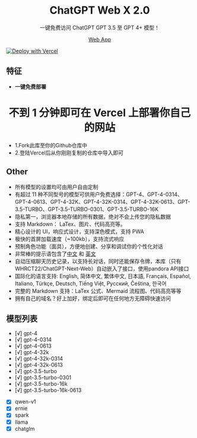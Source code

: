 <div align="center">

<h1 align="center">ChatGPT Web X 2.0</h1>


一键免费访问 ChatGPT GPT 3.5 至 GPT 4+ 模型！




[Web App](https://chatgpt.cloudwl.com/)


[web-url]: [https://chatgpt.cloudwl.com/]

</div>

[![Deploy with Vercel](https://vercel.com/button)](https://vercel.com/new/clone?repository-url=https%3A%2F%2Fgithub.com%2FYidadaa%2FChatGPT-Next-Web&env=OPENAI_API_KEY&env=CODE&project-name=chatgpt-next-web&repository-name=ChatGPT-Next-Web)


## 特征

- **一键免费部署**
<div align="center">
  <h1 align="center">不到 1 分钟即可在 Vercel 上部署你自己的网站</h1>
  </div>

- 1.Fork此库至你的Github仓库中
- 2.登陆Vercel后从你刚刚复制的仓库中导入即可
## Other
- 所有模型的设置均可由用户自由定制
- 有超过 11 种不同型号的模型可供用户免费选择：GPT-4、GPT-4-0314、GPT-4-0613、GPT-4-32K、GPT-4-32K-0314、GPT-4-32K-0613、GPT-3.5-TURBO、GPT-3.5-TURBO-0301、GPT-3.5-TURBO-16K
- 隐私第一，浏览器本地存储的所有数据，绝对不会上传您的隐私数据
- 支持 Markdown： LaTex、图片、代码高亮等。
- 精心设计的 UI，响应式设计，支持深色模式，支持 PWA
- 极快的首屏加载速度（~100kb），支持流式响应
- 预制角色功能（面具），方便地创建、分享和调试你的个性化对话
- 非常棒的提示语包含了[中文](https://github.com/PlexPt/awesome-chatgpt-prompts-zh) 和 [英文](https://github.com/f/awesome-chatgpt-prompts)
- 自动压缩聊天历史记录，以支持长对话，同时还能保存令牌，本库（只有WHRCT22/ChatGPT-Next-Web）自动嵌入了接口，使用pandora API接口
- 国际化的语言支持: English, 简体中文, 繁体中文, 日本語, Français, Español, Italiano, Türkçe, Deutsch, Tiếng Việt, Русский, Čeština, 한국어
- 完整的 Markdown 支持：LaTex 公式、Mermaid 流程图、代码高亮等等
- 拥有自己的域名？好上加好，绑定后即可在任何地方无障碍快速访问

## 模型列表

- [√] gpt-4
- [√] gpt-4-0314
- [√] gpt-4-0613
- [√] gpt-4-32k
- [√] gpt-4-32k-0314
- [√] gpt-4-32k-0613
- [√] gpt-3.5-turbo
- [√] gpt-3.5-turbo-0301
- [√] gpt-3.5-turbo-16k
- [√] gpt-3.5-turbo-16k-0613
- [x] qwen-v1
- [x] ernie
- [x] spark
- [x] llama
- [x] chatglm
